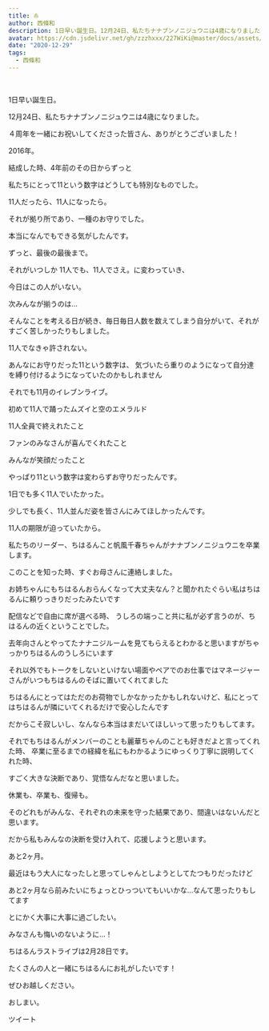 ```yaml
---
title: ⛵️
author: 西條和
description: 1日早い誕生日。12月24日、私たちナナブンノニジュウニは4歳になりました。４周年を一緒にお祝いしてくださった皆さん、ありがとうございました！...
avatar: https://cdn.jsdelivr.net/gh/zzzhxxx/227WiKi@master/docs/assets/photo/avatar/nagomi.jpg
date: "2020-12-29"
tags:
  - 西條和
---
```




  ﻿




















1日早い誕生日。
















12月24日、私たちナナブンノニジュウニは4歳になりました。



４周年を一緒にお祝いしてくださった皆さん、ありがとうございました！

























2016年。










結成した時、4年前のその日からずっと

私たちにとって11という数字はどうしても特別なものでした。
















11人だったら、11人になったら。

















それが拠り所であり、一種のお守りでした。


















本当になんでもできる気がしたんです。



ずっと、最後の最後まで。
















それがいつしか
11人でも、11人でさえ。に変わっていき、











今日はこの人がいない。




次みんなが揃うのは…








そんなことを考える日が続き、毎日毎日人数を数えてしまう自分がいて、それがすごく苦しかったりもしました。

















11人でなきゃ許されない。










あんなにお守りだった11という数字は、
気づいたら重りのようになって自分達を縛り付けるようになっていたのかもしれません



















それでも11月のイレブンライブ。











初めて11人で踊ったムズイと空のエメラルド












11人全員で終えれたこと







ファンのみなさんが喜んでくれたこと







みんなが笑顔だったこと










やっぱり11という数字は変わらずお守りだったんです。















1日でも多く11人でいたかった。






少しでも長く、11人並んだ姿を皆さんにみてほしかったんです。

















11人の期限が迫っていたから。
































私たちのリーダー、ちはるんこと帆風千春ちゃんがナナブンノニジュウニを卒業します。














このことを知った時、すぐお母さんに連絡しました。






お姉ちゃんにもちはるんおらんくなって大丈夫なん？と聞かれたぐらい私はちはるんに頼りっきりだったみたいです















配信などで自由に席が選べる時、
うしろの端っこと共に私が必ず言うのが、ちはるんの近くということでした。












去年向さんとやってたナナニジルームを見てもらえるとわかると思いますがちゃっかりちはるんのうしろにいます









それ以外でもトークをしないといけない場面やペアでのお仕事ではマネージャーさんがいつもちはるんのそばに置いてくれてました










ちはるんにとってはただのお荷物でしかなかったかもしれないけど、私にとってはちはるんが隣にいてくれるだけで安心したんです












だからこそ寂しいし、なんなら本当はまだいてほしいって思ったりもしてます。












それでもちはるんがメンバーのことも麗華ちゃんのことも好きだよと言ってくれた時、
卒業に至るまでの経緯を私にもわかるようにゆっくり丁寧に説明してくれた時、




すごく大きな決断であり、覚悟なんだなと思いました。















休業も、卒業も、復帰も。














そのどれもがみんな、それぞれの未来を守った結果であり、間違いはないんだと思います。















だから私もみんなの決断を受け入れて、応援しようと思います。
















あと2ヶ月。










最近はもう大人になったしと思ってしゃんとしようとしてたつもりだったけど

あと2ヶ月なら前みたいにちょっとひっついてもいいかな…なんて思ったりもしてます









とにかく大事に大事に過ごしたい。














みなさんも悔いのないように…！













ちはるんラストライブは2月28日です。

















たくさんの人と一緒にちはるんにお礼がしたいです！














ぜひお越しください。





















おしまい。


ツイート



